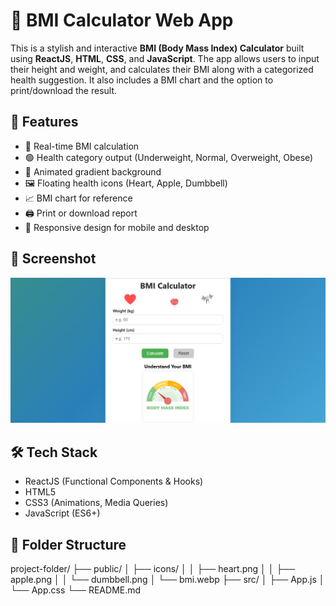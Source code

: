 # 💪 BMI Calculator Web App

This is a stylish and interactive **BMI (Body Mass Index) Calculator** built using **ReactJS**, **HTML**, **CSS**, and **JavaScript**. The app allows users to input their height and weight, and calculates their BMI along with a categorized health suggestion. It also includes a BMI chart and the option to print/download the result.

## 🚀 Features

- 🧮 Real-time BMI calculation
- 🟢 Health category output (Underweight, Normal, Overweight, Obese)
- 🎨 Animated gradient background
- 🖼️ Floating health icons (Heart, Apple, Dumbbell)
- 📈 BMI chart for reference
- 🖨️ Print or download report
- 📱 Responsive design for mobile and desktop

## 📸 Screenshot

![BMI Calculator Screenshot](./screenshot.png)

## 🛠️ Tech Stack

- ReactJS (Functional Components & Hooks)
- HTML5
- CSS3 (Animations, Media Queries)
- JavaScript (ES6+)

## 📂 Folder Structure
project-folder/
├── public/
│ ├── icons/
│ │ ├── heart.png
│ │ ├── apple.png
│ │ └── dumbbell.png
│ └── bmi.webp
├── src/
│ ├── App.js
│ └── App.css
└── README.md
